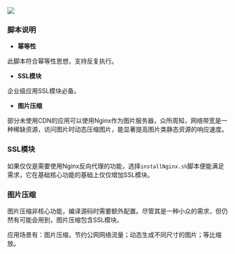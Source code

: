 ![](https://img.shields.io/badge/Nginx-1.20-orange)

### 脚本说明

-   **幂等性**

此脚本符合幂等性思想，支持反复执行。

-   **SSL模块**

企业级应用SSL模块必备。

-   **图片压缩**

部分未使用CDN的应用可以使用Nginx作为图片服务器，众所周知，网络带宽是一种稀缺资源，访问图片时动态压缩图片，能显著提高图片类静态资源的响应速度。

### SSL模块

如果仅仅是需要使用Nginx反向代理的功能，选择`installNginx.sh`脚本便能满足需求，它在基础核心功能的基础上仅仅增加SSL模块。

### 图片压缩

图片压缩非核心功能，编译源码时需要额外配置。尽管其是一种小众的需求，但仍然有可能会用到，图片压缩包含SSL模块。

应用场景有：图片压缩，节约公网网络流量；动态生成不同尺寸的图片；等比缩放。

